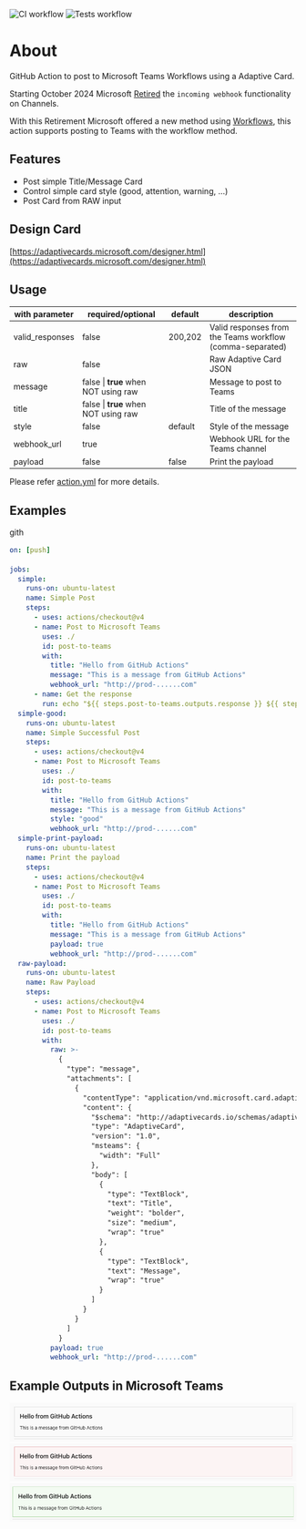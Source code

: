 <!-- markdownlint-disable first-line-heading -->
![CI workflow](https://github.com/mikeysoft/post-to-teams-workflows/actions/workflows/continuous-integration.yml/badge.svg)
![Tests workflow](https://github.com/mikeysoft/post-to-teams-workflows/actions/workflows/test-action.yml/badge.svg)

# About

GitHub Action to post to Microsoft Teams Workflows using a Adaptive Card.

Starting October 2024 Microsoft [Retired](https://devblogs.microsoft.com/microsoft365dev/retirement-of-office-365-connectors-within-microsoft-teams/) the `incoming webhook` functionality on Channels.

With this Retirement Microsoft offered a new method using [Workflows](https://prod.support.services.microsoft.com/en-us/office/create-incoming-webhooks-with-workflows-for-microsoft-teams-8ae491c7-0394-4861-ba59-055e33f75498), this action supports posting to Teams with the workflow method.

## Features

- Post simple Title/Message Card
- Control simple card style (good, attention, warning, ...)
- Post Card from RAW input

## Design Card

[https://adaptivecards.microsoft.com/designer.html](https://adaptivecards.microsoft.com/designer.html)

## Usage

| with parameter  | required/optional                    | default | description                                               |
| --------------- | ------------------------------------ | ------- | --------------------------------------------------------- |
| valid_responses | false                                | 200,202 | Valid responses from the Teams workflow (comma-separated) |
| raw             | false                                |         | Raw Adaptive Card JSON                                    |
| message         | false \| **true** when NOT using raw |         | Message to post to Teams                                  |
| title           | false \| **true** when NOT using raw |         | Title of the message                                      |
| style           | false                                | default | Style of the message                                      |
| webhook_url     | true                                 |         | Webhook URL for the Teams channel                         |
| payload         | false                                | false   | Print the payload                                         |

Please refer [action.yml](./action.yml) for more details.

## Examples

gith

```yml
on: [push]

jobs:
  simple:
    runs-on: ubuntu-latest
    name: Simple Post
    steps:
      - uses: actions/checkout@v4
      - name: Post to Microsoft Teams
        uses: ./
        id: post-to-teams
        with:
          title: "Hello from GitHub Actions"
          message: "This is a message from GitHub Actions"
          webhook_url: "http://prod-......com"
      - name: Get the response
        run: echo "${{ steps.post-to-teams.outputs.response }} ${{ steps.post-to-teams.outputs.message }}"
  simple-good:
    runs-on: ubuntu-latest
    name: Simple Successful Post
    steps:
      - uses: actions/checkout@v4
      - name: Post to Microsoft Teams
        uses: ./
        id: post-to-teams
        with:
          title: "Hello from GitHub Actions"
          message: "This is a message from GitHub Actions"
          style: "good"
          webhook_url: "http://prod-......com"
  simple-print-payload:
    runs-on: ubuntu-latest
    name: Print the payload
    steps:
      - uses: actions/checkout@v4
      - name: Post to Microsoft Teams
        uses: ./
        id: post-to-teams
        with:
          title: "Hello from GitHub Actions"
          message: "This is a message from GitHub Actions"
          payload: true
          webhook_url: "http://prod-......com"
  raw-payload:
    runs-on: ubuntu-latest
    name: Raw Payload
    steps:
      - uses: actions/checkout@v4
      - name: Post to Microsoft Teams
        uses: ./
        id: post-to-teams
        with:
          raw: >-
            {
              "type": "message",
              "attachments": [
                {
                  "contentType": "application/vnd.microsoft.card.adaptive",
                  "content": {
                    "$schema": "http://adaptivecards.io/schemas/adaptive-card.json",
                    "type": "AdaptiveCard",
                    "version": "1.0",
                    "msteams": {
                      "width": "Full"
                    },
                    "body": [
                      {
                        "type": "TextBlock",
                        "text": "Title",
                        "weight": "bolder",
                        "size": "medium",
                        "wrap": "true"
                      },
                      {
                        "type": "TextBlock",
                        "text": "Message",
                        "wrap": "true"
                      }
                    ]
                  }
                }
              ]
            }
          payload: true
          webhook_url: "http://prod-......com"
```

## Example Outputs in Microsoft Teams

![Default Style](./images/examples/default.png)
![Attention Style](./images/examples/attention.png)
![Good Style](./images/examples/good.png)
